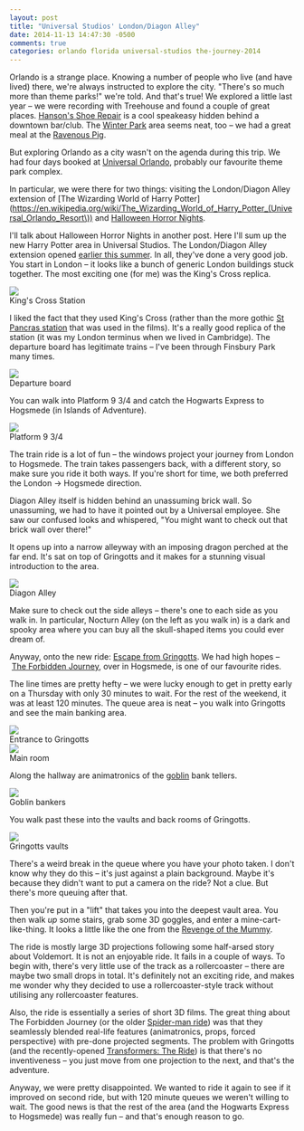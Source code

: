 ```yaml
---
layout: post
title: "Universal Studios' London/Diagon Alley"
date: 2014-11-13 14:47:30 -0500
comments: true
categories: orlando florida universal-studios the-journey-2014
---
```


Orlando is a strange place. Knowing a number of people who live (and have lived) there, we're always instructed to explore the city. "There's so much more than theme parks!" we're told. And that's true! We explored a little last year – we were recording with Treehouse and found a couple of great places. [Hanson's Shoe Repair](https://www.facebook.com/hansonsshoerepair) is a cool speakeasy hidden behind a downtown bar/club. The [Winter Park](https://en.wikipedia.org/wiki/Winter_Park,_Florida) area seems neat, too – we had a great meal at the [Ravenous Pig](http://www.theravenouspig.com/).

But exploring Orlando as a city wasn't on the agenda during this trip. We had four days booked at [Universal Orlando](https://en.wikipedia.org/wiki/Universal_Orlando), probably our favourite theme park complex.

In particular, we were there for two things: visiting the London/Diagon Alley extension of [The Wizarding World of Harry Potter](https://en.wikipedia.org/wiki/The_Wizarding_World_of_Harry_Potter_(Universal_Orlando_Resort\)) and [Halloween Horror Nights](https://en.wikipedia.org/wiki/Halloween_Horror_Nights).

I'll talk about Halloween Horror Nights in another post. Here I'll sum up the new Harry Potter area in Universal Studios. The London/Diagon Alley extension opened [earlier this summer](http://www.themeparkinsider.com/flume/201407/4112/). In all, they've done a very good job. You start in London – it looks like a bunch of generic London buildings stuck together. The most exciting one (for me) was the King's Cross replica.

<div class="img">
  <a href="{{ root_url }}/images/the-journey/orlando/kings-x.jpg">
    <img src="/images/the-journey/orlando/kings-x.jpg">
  </a>
  <div class="alt">King's Cross Station</div>
</div>

I liked the fact that they used King's Cross (rather than the more gothic [St Pancras station](https://en.wikipedia.org/wiki/St_Pancras_railway_station) that was used in the films). It's a really good replica of the station (it was my London terminus when we lived in Cambridge). The departure board has legitimate trains – I've been through Finsbury Park many times.

<div class="img">
  <a href="{{ root_url }}/images/the-journey/orlando/departure-board.jpg">
    <img src="/images/the-journey/orlando/departure-board.jpg">
  </a>
  <div class="alt">Departure board</div>
</div>

You can walk into Platform 9 3/4 and catch the Hogwarts Express to Hogsmede (in Islands of Adventure).

<div class="img">
  <a href="{{ root_url }}/images/the-journey/orlando/platform-934.jpg">
    <img src="/images/the-journey/orlando/platform-934.jpg">
  </a>
  <div class="alt">Platform 9 3/4</div>
</div>

The train ride is a lot of fun – the windows project your journey from London to Hogsmede. The train takes passengers back, with a different story, so make sure you ride it both ways. If you're short for time, we both preferred the London -> Hogsmede direction.

Diagon Alley itself is hidden behind an unassuming brick wall. So unassuming, we had to have it pointed out by a Universal employee. She saw our confused looks and whispered, "You might want to check out that brick wall over there!"

It opens up into a narrow alleyway with an imposing dragon perched at the far end. It's sat on top of Gringotts and it makes for a stunning visual introduction to the area.

<div class="img">
  <a href="{{ root_url }}/images/the-journey/orlando/diagon-alley.jpg">
    <img src="/images/the-journey/orlando/diagon-alley.jpg">
  </a>
  <div class="alt">Diagon Alley</div>
</div>

Make sure to check out the side alleys – there's one to each side as you walk in. In particular, Nocturn Alley (on the left as you walk in) is a dark and spooky area where you can buy all the skull-shaped items you could ever dream of.

Anyway, onto the new ride: [Escape from Gringotts](https://en.wikipedia.org/wiki/Harry_Potter_and_the_Escape_from_Gringotts). We had high hopes – [The Forbidden Journey](https://en.wikipedia.org/wiki/Harry_Potter_and_the_Forbidden_Journey), over in Hogsmede, is one of our favourite rides.

The line times are pretty hefty – we were lucky enough to get in pretty early on a Thursday with only 30 minutes to wait. For the rest of the weekend, it was at least 120 minutes. The queue area is neat – you walk into Gringotts and see the main banking area.

<div class="img">
  <a href="{{ root_url }}/images/the-journey/orlando/gringotts-entrance.jpg">
    <img src="/images/the-journey/orlando/gringotts-entrance.jpg">
  </a>
  <div class="alt">Entrance to Gringotts</div>
</div>

<div class="img">
  <a href="{{ root_url }}/images/the-journey/orlando/gringotts-hall.jpg">
    <img src="/images/the-journey/orlando/gringotts-hall.jpg">
  </a>
  <div class="alt">Main room</div>
</div>

Along the hallway are animatronics of the [goblin](https://en.wikipedia.org/wiki/Magical_creatures_in_Harry_Potter#Goblins) bank tellers.

<div class="img">
  <a href="{{ root_url }}/images/the-journey/orlando/gringotts-men.jpg">
    <img src="/images/the-journey/orlando/gringotts-men.jpg">
  </a>
  <div class="alt">Goblin bankers</div>
</div>

You walk past these into the vaults and back rooms of Gringotts.

<div class="img">
  <a href="{{ root_url }}/images/the-journey/orlando/gringotts-vaults.jpg">
    <img src="/images/the-journey/orlando/gringotts-vaults.jpg">
  </a>
  <div class="alt">Gringotts vaults</div>
</div>

There's a weird break in the queue where you have your photo taken. I don't know why they do this – it's just against a plain background. Maybe it's because they didn't want to put a camera on the ride? Not a clue. But there's more queuing after that.

Then you're put in a "lift" that takes you into the deepest vault area. You then walk *up* some stairs, grab some 3D goggles, and enter a mine-cart-like-thing. It looks a little like the one from the [Revenge of the Mummy](https://en.wikipedia.org/wiki/Revenge_of_the_Mummy).

The ride is mostly large 3D projections following some half-arsed story about Voldemort. It is not an enjoyable ride. It fails in a couple of ways. To begin with, there's very little use of the track as a rollercoaster – there are maybe two small drops in total. It's definitely not an exciting ride, and makes me wonder why they decided to use a rollercoaster-style track without utilising any rollercoaster features.

Also, the ride is essentially a series of short 3D films. The great thing about The Forbidden Journey (or the older [Spider-man ride](https://en.wikipedia.org/wiki/The_Amazing_Adventures_of_Spider-Man)) was that they seamlessly blended real-life features (animatronics, props, forced perspective) with pre-done projected segments. The problem with Gringotts (and the recently-opened [Transformers: The Ride](https://en.wikipedia.org/wiki/Transformers:_The_Ride)) is that there's no inventiveness – you just move from one projection to the next, and that's the adventure.

Anyway, we were pretty disappointed. We wanted to ride it again to see if it improved on second ride, but with 120 minute queues we weren't willing to wait. The good news is that the rest of the area (and the Hogwarts Express to Hogsmede) was really fun – and that's enough reason to go.
